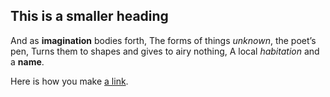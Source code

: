 ## This is a smaller heading

And as **imagination** bodies forth, The forms of things *unknown*, the poet’s pen, Turns them to shapes and gives to airy nothing, A local *habitation* and a **name**.

Here is how you make [a link](https://www.wikipedia.org/).
